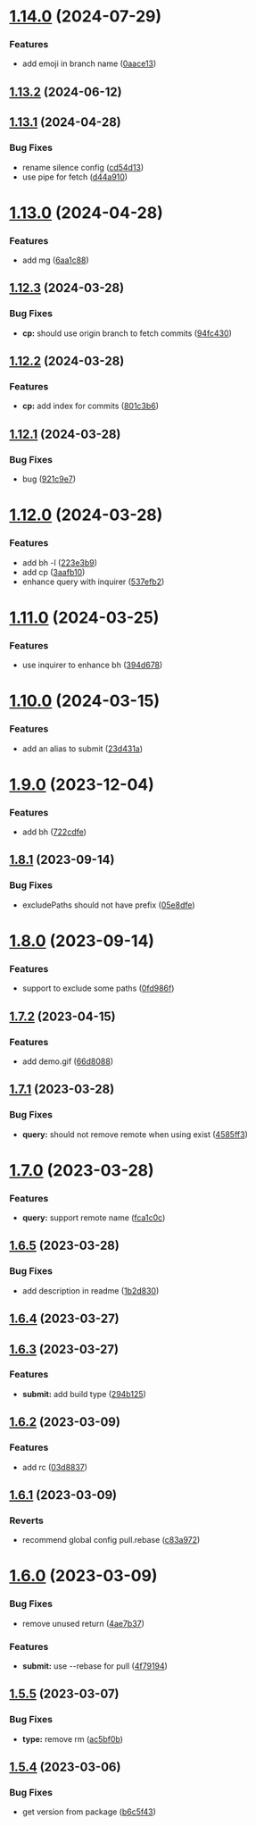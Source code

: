 

# [1.14.0](https://github.com/dingff/gitcut/compare/v1.13.2...v1.14.0) (2024-07-29)


### Features

* add emoji in branch name ([0aace13](https://github.com/dingff/gitcut/commit/0aace139d2aeec829880079f249063e18a4161c8))

## [1.13.2](https://github.com/dingff/gitcut/compare/v1.13.1...v1.13.2) (2024-06-12)

## [1.13.1](https://github.com/dingff/gitcut/compare/v1.13.0...v1.13.1) (2024-04-28)


### Bug Fixes

* rename silence config ([cd54d13](https://github.com/dingff/gitcut/commit/cd54d13961fedb724c4c9ba447a7a3ad548b2b38))
* use pipe for fetch ([d44a910](https://github.com/dingff/gitcut/commit/d44a9101e6feca4433bdeb5f1499c883fc3043a8))

# [1.13.0](https://github.com/dingff/gitcut/compare/v1.12.3...v1.13.0) (2024-04-28)


### Features

* add mg ([6aa1c88](https://github.com/dingff/gitcut/commit/6aa1c88fef151eb608cfb4e609728642f4eb8694))

## [1.12.3](https://github.com/dingff/gitcut/compare/v1.12.2...v1.12.3) (2024-03-28)


### Bug Fixes

* **cp:** should use origin branch to fetch commits ([94fc430](https://github.com/dingff/gitcut/commit/94fc4301c5c57366017f2b6629a6a843cc5850e7))

## [1.12.2](https://github.com/dingff/gitcut/compare/v1.12.1...v1.12.2) (2024-03-28)


### Features

* **cp:** add index for commits ([801c3b6](https://github.com/dingff/gitcut/commit/801c3b68d9d882a2fa8a83ff2f47c861cacc7f35))

## [1.12.1](https://github.com/dingff/gitcut/compare/v1.12.0...v1.12.1) (2024-03-28)


### Bug Fixes

* bug ([921c9e7](https://github.com/dingff/gitcut/commit/921c9e7fc7ca98b9b4392d0f850e53856317dc5c))

# [1.12.0](https://github.com/dingff/gitcut/compare/v1.11.0...v1.12.0) (2024-03-28)


### Features

* add bh -l ([223e3b9](https://github.com/dingff/gitcut/commit/223e3b92c4ec2a4c6fdf065754523c6ea698140c))
* add cp ([3aafb10](https://github.com/dingff/gitcut/commit/3aafb10cc80990bb9f7a45f24a2a95238e01d5f7))
* enhance query with inquirer ([537efb2](https://github.com/dingff/gitcut/commit/537efb2b959dd9ed912faa645f83661d45f04488))

# [1.11.0](https://github.com/dingff/gitcut/compare/v1.10.0...v1.11.0) (2024-03-25)


### Features

* use inquirer to enhance bh ([394d678](https://github.com/dingff/gitcut/commit/394d678dab52c67ce215095151c4ae5457c27897))

# [1.10.0](https://github.com/dingff/gitcut/compare/v1.9.0...v1.10.0) (2024-03-15)


### Features

* add an alias to submit ([23d431a](https://github.com/dingff/gitcut/commit/23d431a7982fc4869a816cc112a417eb0d7c5fdf))

# [1.9.0](https://github.com/dingff/gitcut/compare/v1.8.1...v1.9.0) (2023-12-04)


### Features

* add bh ([722cdfe](https://github.com/dingff/gitcut/commit/722cdfe653239fbb707b7aaf810b303294e43da9))

## [1.8.1](https://github.com/dingff/gitcut/compare/v1.8.0...v1.8.1) (2023-09-14)


### Bug Fixes

* excludePaths should not have prefix ([05e8dfe](https://github.com/dingff/gitcut/commit/05e8dfe7ed97bc363c313aef7e9dbe46859ca224))

# [1.8.0](https://github.com/dingff/gitcut/compare/v1.7.2...v1.8.0) (2023-09-14)


### Features

* support to exclude some paths ([0fd986f](https://github.com/dingff/gitcut/commit/0fd986fe309f468a0c3552bc4d82ca99a27206a0))

## [1.7.2](https://github.com/dingff/gitcut/compare/v1.7.1...v1.7.2) (2023-04-15)


### Features

* add demo.gif ([66d8088](https://github.com/dingff/gitcut/commit/66d80880345804c9fe05e715b49a0c07ac0b6825))

## [1.7.1](https://github.com/dingff/gitcut/compare/v1.7.0...v1.7.1) (2023-03-28)


### Bug Fixes

* **query:** should not remove remote when using exist ([4585ff3](https://github.com/dingff/gitcut/commit/4585ff3fb0ad4c7fed987b496bbd8b481dbf1bde))

# [1.7.0](https://github.com/dingff/gitcut/compare/v1.6.5...v1.7.0) (2023-03-28)


### Features

* **query:** support remote name ([fca1c0c](https://github.com/dingff/gitcut/commit/fca1c0c3ae63cc1b3b82f378d8f48a8d09e7636c))

## [1.6.5](https://github.com/dingff/gitcut/compare/v1.6.4...v1.6.5) (2023-03-28)


### Bug Fixes

* add description in readme ([1b2d830](https://github.com/dingff/gitcut/commit/1b2d830a446714acea3422e1ee43cf782c39ecad))

## [1.6.4](https://github.com/dingff/gitcut/compare/v1.6.3...v1.6.4) (2023-03-27)

## [1.6.3](https://github.com/dingff/gitcut/compare/v1.6.2...v1.6.3) (2023-03-27)


### Features

* **submit:** add build type ([294b125](https://github.com/dingff/gitcut/commit/294b125056448eb466903a87bbb6ae5c20e54846))

## [1.6.2](https://github.com/dingff/gitcut/compare/v1.6.1...v1.6.2) (2023-03-09)


### Features

* add rc ([03d8837](https://github.com/dingff/gitcut/commit/03d8837f6a0ce90b545c1a2858133d8c04edd398))

## [1.6.1](https://github.com/dingff/gitcut/compare/v1.6.0...v1.6.1) (2023-03-09)


### Reverts

* recommend global config pull.rebase ([c83a972](https://github.com/dingff/gitcut/commit/c83a97205f633a0815f9c00f5689e3222699e16e))

# [1.6.0](https://github.com/dingff/gitcut/compare/v1.5.5...v1.6.0) (2023-03-09)


### Bug Fixes

* remove unused return ([4ae7b37](https://github.com/dingff/gitcut/commit/4ae7b37b809c3f1af77768fce4a5d532f2c9e8fe))


### Features

* **submit:** use --rebase for pull ([4f79194](https://github.com/dingff/gitcut/commit/4f7919474b8978f6e119d63c6b12935881b67be8))

## [1.5.5](https://github.com/dingff/gitcut/compare/v1.5.4...v1.5.5) (2023-03-07)


### Bug Fixes

* **type:** remove rm ([ac5bf0b](https://github.com/dingff/gitcut/commit/ac5bf0b191da08f529b361cc815bd6c947798b83))

## [1.5.4](https://github.com/dingff/gitcut/compare/v1.5.3...v1.5.4) (2023-03-06)


### Bug Fixes

* get version from package ([b6c5f43](https://github.com/dingff/gitcut/commit/b6c5f4336756baaea00d376386b87ddf9f623052))
